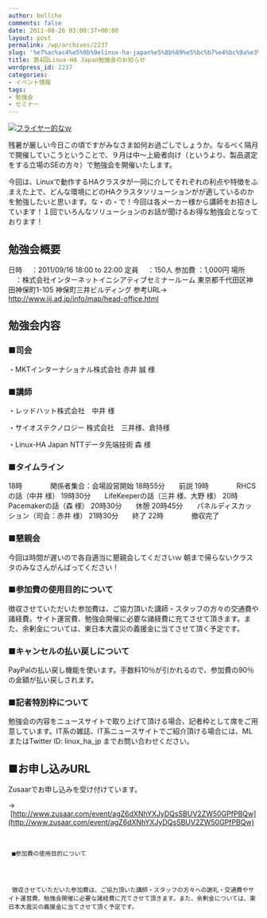 ```yaml
---
author: bellche
comments: false
date: 2011-08-26 03:00:37+00:00
layout: post
permalink: /wp/archives/2237
slug: '%e7%ac%ac4%e5%9b%9elinux-ha-japan%e5%8b%89%e5%bc%b7%e4%bc%9a%e3%81%ae%e3%81%8a%e7%9f%a5%e3%82%89%e3%81%9b'
title: 第4回Linux-HA Japan勉強会のお知らせ
wordpress_id: 2237
categories:
- イベント情報
tags:
- 勉強会
- セミナー
---
```


[![フライヤー的なｗ](/assets/images/wp-content/unnamed.jpg)](/assets/images/wp-content/unnamed.jpg)

[](/assets/images/wp-content/unnamed.jpg)残暑が厳しい今日この頃ですがみなさま如何お過ごしでしょうか。なるべく隔月で開催していこうということで、９月は中〜上級者向け（というより、製品選定をする立場のSEの方々）で勉強会を開催いたします。

今回は、Linuxで動作するHAクラスタが一同に介してそれぞれの利点や特徴をふまえた上で、どんな環境にどのHAクラスタソリューションがが適しているのかを勉強したいと思います。な・の・で！今回は各メーカー様から講師をお招きしています！１回でいろんなソリューションのお話が聞けるお得な勉強会となっております！


## 勉強会概要


日時 　：2011/09/16 18:00  to  22:00
定員 　：150人
参加費 ：1,000円
場所 　：株式会社インターネットイニシアティブセミナールーム
東京都千代田区神田神保町1-105 神保町三井ビルディング
参考URL→ http://www.iij.ad.jp/info/map/head-office.html


## 勉強会内容




### ■司会


・MKTインターナショナル株式会社 赤井 誠 様


### ■講師


・レッドハット株式会社　中井 様

・サイオステクノロジー 株式会社　三井様、倉持様

・Linux-HA Japan NTTデータ先端技術 森 様


### ■タイムライン


18時　　　　関係者集合：会場設営開始
18時55分　　前説
19時　　　　RHCSの話（中井 様）
19時30分　　LifeKeeperの話（三井 様、大野 様）
20時　　　　Pacemakerの話（森 様）
20時30分　　休憩
20時45分　　パネルディスカッション（司会：赤井 様）
21時30分　　終了
22時　　　　撤収完了


### ■懇親会


今回は時間が遅いので各自適当に懇親会してくださいｗ
朝まで帰らないクラスタのみなさんがんばってください！


### ■参加費の使用目的について


徴収させていただいた参加費は、ご協力頂いた講師・スタッフの方々の交通費や諸経費。サイト運営費、勉強会開催に必要な諸経費に充てさせて頂きます。また、余剰金については、東日本大震災の義援金に当てさせて頂く予定です。


### ■キャンセルの払い戻しについて


PayPalの払い戻し機能を使います。手数料10％が引かれるので、参加費の90％の金額が払い戻しされます。


### ■記者特別枠について


勉強会の内容をニュースサイトで取り上げて頂ける場合、記者枠として席をご用意しています。IT系の雑誌、IT系ニュースサイトでご紹介頂ける場合には、MLまたはTwitter ID: linux_ha_jp までお問い合わせください。


## ■お申し込みURL


Zusaarでお申し込みを受け付けています。

→  [http://www.zusaar.com/event/agZ6dXNhYXJyDQsSBUV2ZW50GPfPBQw](http://www.zusaar.com/event/agZ6dXNhYXJyDQsSBUV2ZW50GPfPBQw)


 

    
     ■参加費の使用目的について



    
     徴収させていただいた参加費は、ご協力頂いた講師・スタッフの方々への謝礼・交通費やサイト運営費、勉強会開催に必要な諸経費に充てさせて頂きます。また、余剰金については、東日本大震災の義援金に当てさせて頂く予定です。


 

 


